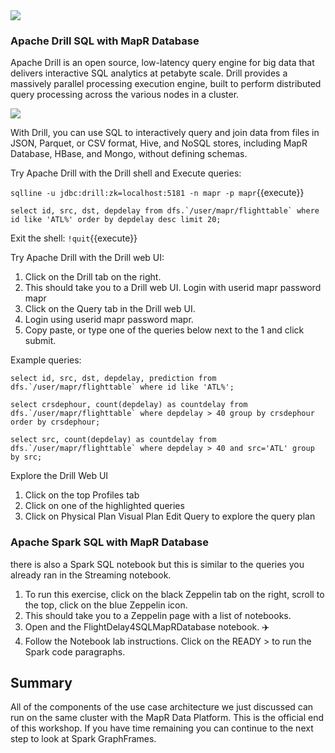 
<img src="https://github.com/mapr-demos/katacoda-scenarios/raw/master/spark_flight_delays/assets/flightusecase.png?raw=true width=400 height=400">
<br/>

### Apache Drill SQL with MapR Database


Apache Drill is an open source, low-latency query engine for big data that delivers interactive SQL analytics at petabyte scale. Drill provides a massively parallel processing execution engine, built to perform distributed query processing across the various nodes in a cluster.

<img src="https://github.com/mapr-demos/katacoda-scenarios/raw/master/spark_flight_delays/assets/querying-data-with-apache-drill.png?raw=true width=500 height=500 ">

With Drill, you can use SQL to interactively query and join data from files in JSON, Parquet, or CSV format, Hive, and NoSQL stores, including MapR Database, HBase, and Mongo, without defining schemas.

Try Apache Drill with the Drill shell and Execute queries:

`sqlline -u jdbc:drill:zk=localhost:5181 -n mapr -p mapr`{{execute}}


<pre><code class="execute">select id, src, dst, depdelay from dfs.`/user/mapr/flighttable` where id like 'ATL%' order by depdelay desc limit 20;</code></pre>

Exit the shell: `!quit`{{execute}}

Try Apache Drill with the Drill web UI:

1. Click on the Drill tab on the right.
2. This should take you to a Drill web UI. Login with userid mapr password mapr
3. Click on the Query tab in the Drill web UI.  
4. Login using userid mapr password mapr.
5. Copy paste, or type one of the queries below next to the 1 and click submit.

Example queries:

<pre><code>select id, src, dst, depdelay, prediction from dfs.`/user/mapr/flighttable` where id like 'ATL%';</code></pre>

<pre><code>select crsdephour, count(depdelay) as countdelay from dfs.`/user/mapr/flighttable` where depdelay > 40 group by crsdephour order by crsdephour;</code></pre>

<pre><code>select src, count(depdelay) as countdelay from dfs.`/user/mapr/flighttable` where depdelay > 40 and src='ATL' group by src;</code></pre>

Explore the Drill Web UI 

1. Click on the top Profiles tab
2. Click on one of the highlighted queries
3. Click on Physical Plan Visual Plan Edit Query to explore the query plan

### Apache Spark SQL with MapR Database
there is also a Spark SQL notebook but this is similar to the queries you already ran in the Streaming notebook. 
1. To run this exercise, click on the black Zeppelin tab on the right, scroll to the top, click on the blue Zeppelin icon. 
2. This should take you to a Zeppelin page with a list of notebooks.
3. Open and the FlightDelay4SQLMapRDatabase notebook. ✈️
4. Follow the Notebook lab instructions. Click on the READY > to run the Spark code paragraphs. 

## Summary
All of the components of the use case architecture we just discussed can run on the same cluster with the MapR Data Platform.  This is the official end of this workshop. If you have time remaining you can continue to the next step to look at Spark GraphFrames.
